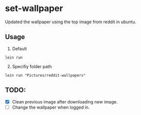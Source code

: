 # set-wallpaper

Updated the wallpaper using the top image from reddit in ubuntu.

## Usage
1. Default

`lein run`

2. Specifiy folder path

`lein run "Pictures/reddit-wallpapers"`

## TODO:
- [X] Clean previous image after downloading new image.
- [ ] Change the wallpaper when logged in. 

